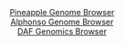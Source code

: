 <div id="Pineapple_Genome_Browser" align="center">
  <a href="https://igv.org/app/?sessionURL=blob:zZL_i5swGMb_l0CPDaxGrVqFY9juel.5XtuzhR6HpBptVk1skurZ0v99WdnYLzu4_rAxSCB5SPI.75PPAdSYC8IoCIClm45umkADYs2aGSqrAj.iEgsQZKgQWAMcZ5hjmmAQHECGhETR9EHdXEtZicAwiKy6JaI504WtoxLtGUWN0BNWGkNWFGjFOJKMC2PAUc0MktfdBq9QVemqtq07RookMlBRrRkVzKgwzeNGvRf_kuIcU1biuNwVkpwMxMqP8pjqGfoSLmZhkmAh7nF7m16G97fh3L6KltfucBmNbxaRu7iYkZwiueP4ks3SJ3s1cdDdvnHadrqc5onlWY9sEnbsrxdXbxXhWFyantm31bQcFQyhKX77n3pWg5zZ9_P11M153bEG1RBuvnl4ucH7SccapchvlHr7x.5dcNRAwZKdogEka.4FJtRs6GqO5XZ_LM2.BqGvMuKMgODlVQOSo2Sjjr8cgGwrxQwQeLs74aMBxlPMQdD1IfRM37ecnteDvm8etQPY8eLvBTyKpr4HrdCy3DgjhVRAp7GgldARpXqdZHq.PzNRr53fPDx4bX_5FLF6srnBg7E_WvSuxeSdLDWgSp8.UTX6EUf_hL2PGNHl6lzgxvONwmrHh4NR_TyN2J5t7WxL5_1xL4TvBnReOBnjJZLqvFLU9idvNeIEUamEmgiyIgWR7ULlyBoQmJatsAUJK5jiEPB89QlqUDMd.Pk3nvbx9fgd">Pineapple Genome Browser</a>
</div>
<div id="Alphonso_Genome_Browser" align="center">
  <a href="https://igv.org/app/?sessionURL=blob:zZPRbtowFIbfxRLVJoXETkhoIqEJWugYLd3oUjqqKjKJEzwcO9iGUBDvPhdt2k0nlYtNk.IoPnHi_3z5sgcbIhUVHETAtZFvIwQsoBaivsNlxcgYl0SBKMdMEQtIkhNJeEpAtAc5VhrHk2vz5ELrSkWOQ3XVLDEvhK08G5d4JziulZ2K0rkQjOG5kFgLqZyexBvh0GLTrMkcV5Vt9vZs38mwxg5m1UJwJZyK8CKpzfuSX6WkIFyUJCnXTNNjgMTkMRkzO8cfutO7bpoSpUbkeZh1uqNh997rx7Or4GIW336cxsH07I4WHOu1JB0h.ngy3cJBOv8WrHep7g.DRf.eCaIa3uVZf1tRSVQHtdG5ZwYKDRjKM7L9n3o2Bz2x7.xasocB2vKZ_3Aja8Ymq3j5PfZGq.IPfR8swES6Nh6AdCHbEYKWBwPLd4PmyyU6tyB8oSMFBdHjkwW0xOnSLH_cA_1cGVuAIqv1URwLCJkRCaJmCGEbhaHrt9otGIboYO3BWrK_h3YQT8I2dLuuGyQ5ZdqonCWKV8rGnNubNLeL3Yksp2nD7X2WX8cX495t4eczXgfF1acdX11WN6_RdKEhYDY_fkDT6lsy_RPv3hLE1vNTZTN48LLhDqQrzTmfjK6.3LaCIivOV8jcowF_9Wc7YjoNUS5kibVZbypm.tO7DZYUc20KG6ronDKqn6eGpqhBhFzP6AtSwYTxEchi_g5a0EI.fP9bU._wdPgB">Alphonso Genome Browser</a>
</div>


<div id="DAF_Genomics_Browser" align="center">
  <a href="https://igv.org/app/?sessionURL=blob:tZFra9swFIb_i6D9ZDuW7NixIQzTtF3I2rFkbjaXElT7.NJakivJS9KQ_z7hdQx2YQw60BES5_K.0nNAX0CqRnAUI.LgsYMxspCqxXZFWdfCNWWgUFzSVoGFJJQggeeA4gMqqdI0Xb4znbXWnYpHo4KWdgVcsCZXjvIc2tlK9LoGU2oThzL6LDjdKicXzBRrOqJtVwuuxIjmOShlu6MOeLXZUrN9z22GkbBhfaubQXVjTBhjhVNS47bhBez.YuQ_KJvVvEnWq2ToX8B.XkyTxTy58c7T7DI4y9L3b9dpsD5dNRWnupcw3V_xOrma1Vv2ceGqh8f78jMUWTH_UE1OvNnp.a5rJKgpDvHEMxFhdLRQK_LeIEB5LXGMfSskE4v4vv1y9MaB.QMpGhTf3llIS5o_mvLbA9L7zoBCCp76gZmFhCxAotiOXDfEUUTGfui7UYSP1gH1sn1lkhfpMgpdkhASOPeUGf2yaYfvM0K_Jl8L40.TTfwrpgngm9ny6UxdZtlDwD.dkAtZ6Gdv7lc78VtQxPj_48NKIRnVJvXt.oKFtkaPAdc_uHjHu.NX">DAF Genomics Browser</a>
</div>
